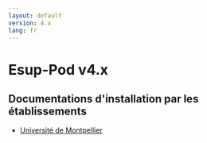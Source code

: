 ```yaml
---
layout: default
version: 4.x
lang: fr
---
```


# Esup-Pod v4.x

## Documentations d'installation par les établissements

* [Université de Montpellier](university-montpellier_fr.md)
